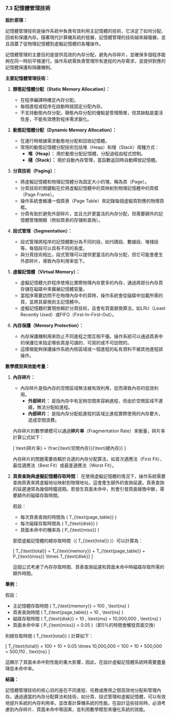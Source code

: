 ### 7.3 記憶體管理技術

**設計原理：**

記憶體管理技術是操作系統中負責有效利用主記憶體的技術，它決定了如何分配、回收和保護內存。隨著現代計算機系統的發展，記憶體管理的技術越來越複雜，並且涵蓋了從物理記憶體到虛擬記憶體的各種操作。

記憶體管理的主要目的是提供高效的內存分配，避免內存碎片，並確保多個程序能夠在同一時刻平穩運行。操作系統需負責管理所有進程的內存需求，並提供對應的記憶體保護和隔離機制。

**主要記憶體管理技術：**
1. **靜態記憶體分配（Static Memory Allocation）：**
   - 在程序編譯時確定內存分配。
   - 每個進程或程序在啟動時就固定分配內存。
   - 不支持動態內存分配，靜態內存分配的優點是管理簡單，但其缺點是靈活性差，不能有效應對程序需求變化。

2. **動態記憶體分配（Dynamic Memory Allocation）：**
   - 在運行時根據需求動態地分配和回收記憶體。
   - 常用的動態記憶體分配技術包括堆（Heap）和棧（Stack）兩種方式：
     - **堆（Heap）：** 用於動態分配記憶體，分配過程由程式控制。
     - **棧（Stack）：** 用於自動內存管理，當函數返回時自動釋放記憶體。

3. **分頁技術（Paging）：**
   - 將虛擬記憶體和物理記憶體分為固定大小的塊，稱為頁（Page）。
   - 分頁技術的關鍵點在於將虛擬記憶體中的頁映射到物理記憶體中的頁框（Page Frame）。
   - 操作系統會維護一個頁表（Page Table）來記錄每個虛擬頁對應的物理頁框。
   - 分頁有助於避免外部碎片，並且允許更靈活的內存分配，但需要額外的記憶體管理開銷（例如頁表的存儲和查詢）。

4. **段式管理（Segmentation）：**
   - 段式管理將程序的記憶體劃分為不同的段，如代碼段、數據段、堆棧段等。每個段可以具有不同的長度。
   - 與分頁技術相比，段式管理可以提供更靈活的內存分配，但它可能會產生外部碎片，導致內存利用率低下。

5. **虛擬記憶體（Virtual Memory）：**
   - 虛擬記憶體允許程序使用比實際物理內存更多的內存，通過將部分內存頁存儲在磁碟中來擴展記憶體容量。
   - 當程序需要訪問不在物理內存中的頁時，操作系統會從磁碟中加載所需的頁，並將其替換到主記憶體中。
   - 虛擬記憶體的實現依賴於分頁技術，且會有頁面替換算法，如LRU（Least Recently Used）或FIFO（First-In-First-Out）。

6. **內存保護（Memory Protection）：**
   - 內存保護機制用來防止不同進程之間互相干擾。操作系統可以通過頁表中的保護位來指定哪些頁是可讀的、可寫的或不可訪問的。
   - 這樣做能夠保護操作系統內核區域或一個進程的私有資料不被其他進程誤操作。

**數學模型與效能考量：**

1. **內存碎片：**
   - 內存碎片是指內存的空閒區域無法被有效利用，從而導致內存的低效利用。
     - **外部碎片：** 是指內存中有足夠空間來容納進程，但由於空閒區域不連續，無法分配給進程。
     - **內部碎片：** 是指內存分配給進程的區域比進程實際使用的內存要大，造成空間浪費。

   內存碎片的數學建模可以通過**碎片率**（Fragmentation Rate）來衡量，碎片率計算公式如下：

   \[
   \text{碎片率} = \frac{\text{空閒內存}}{\text{總內存}}
   \]

   內存碎片的問題需要依賴於合適的內存分配算法，如首次適應法（First Fit）、最佳適應法（Best Fit）或最差適應法（Worst Fit）。

2. **頁表查詢與虛擬記憶體存取時間：**
   在使用虛擬記憶體的情況下，操作系統需要查詢頁表來將虛擬地址映射到物理地址。這會產生額外的查詢延遲。頁表查詢的延遲通常為幾個時鐘週期。若發生頁面未命中，則會引發頁面替換中斷，需要額外的磁碟存取時間。

   假設：
   - 每次頁表查詢的時間為 \( T_{\text{page\_table}} \)
   - 每次磁碟存取時間為 \( T_{\text{disk}} \)
   - 頁面未命中的機率為 \( P_{\text{miss}} \)

   那麼虛擬記憶體的總存取時間（\( T_{\text{total}} \)）可以計算為：

   \[
   T_{\text{total}} = T_{\text{memory}} + T_{\text{page\_table}} + P_{\text{miss}} \times T_{\text{disk}}
   \]

   這個公式考慮了內存存取時間、頁表查詢延遲和頁面未命中時磁碟存取所需的額外時間。

**舉例：**

假設：
- 主記憶體存取時間 \( T_{\text{memory}} = 100 \, \text{ns} \)
- 頁表查詢時間 \( T_{\text{page\_table}} = 10 \, \text{ns} \)
- 磁碟存取時間 \( T_{\text{disk}} = 10 \, \text{ms} = 10,000,000 \, \text{ns} \)
- 頁面未命中率 \( P_{\text{miss}} = 0.05 \)（即5%的時間會觸發頁面交換）

則總存取時間 \( T_{\text{total}} \) 計算如下：

\[
T_{\text{total}} = 100 + 10 + 0.05 \times 10,000,000 = 100 + 10 + 500,000 = 500,110 \, \text{ns}
\]

這顯示了頁面未命中對性能的重大影響，因此，在設計虛擬記憶體系統時需要盡量降低未命中率。

**結論：**

記憶體管理技術的核心目的是在不同進程、任務或應用之間高效地分配和管理內存。通過適當的內存分配算法和技術，如分頁、段式管理和虛擬記憶體，可以有效地提升系統的內存利用率，並改善計算機系統的性能。在設計這些技術時，必須考慮到內存碎片、頁面未命中等因素，並利用數學模型來優化系統的效能。